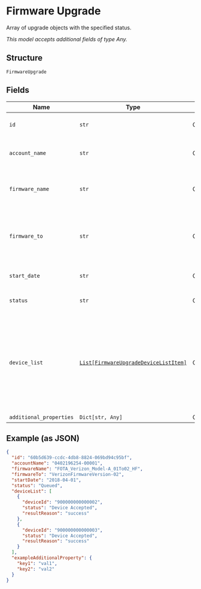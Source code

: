 
# Firmware Upgrade

Array of upgrade objects with the specified status.

*This model accepts additional fields of type Any.*

## Structure

`FirmwareUpgrade`

## Fields

| Name | Type | Tags | Description |
|  --- | --- | --- | --- |
| `id` | `str` | Optional | The unique identifier for this upgrade. |
| `account_name` | `str` | Optional | Account identifier in "##########-#####". |
| `firmware_name` | `str` | Optional | The name of the firmware image that will be used for the upgrade. |
| `firmware_to` | `str` | Optional | The name of the firmware version that will be on the devices after a successful upgrade. |
| `start_date` | `str` | Optional | The intended start date for the upgrade. |
| `status` | `str` | Optional | The current status of the upgrade. |
| `device_list` | [`List[FirmwareUpgradeDeviceListItem]`](../../doc/models/firmware-upgrade-device-list-item.md) | Optional | A JSON object for each device that was included in the upgrade, showing the device IMEI, the status of the upgrade, and additional information about the status. |
| `additional_properties` | `Dict[str, Any]` | Optional | - |

## Example (as JSON)

```json
{
  "id": "60b5d639-ccdc-4db8-8824-069bd94c95bf",
  "accountName": "0402196254-00001",
  "firmwareName": "FOTA_Verizon_Model-A_01To02_HF",
  "firmwareTo": "VerizonFirmwareVersion-02",
  "startDate": "2018-04-01",
  "status": "Queued",
  "deviceList": [
    {
      "deviceId": "900000000000002",
      "status": "Device Accepted",
      "resultReason": "success"
    },
    {
      "deviceId": "900000000000003",
      "status": "Device Accepted",
      "resultReason": "success"
    }
  ],
  "exampleAdditionalProperty": {
    "key1": "val1",
    "key2": "val2"
  }
}
```


